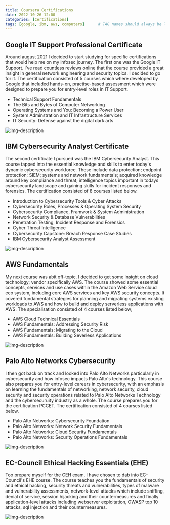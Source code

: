 ```yaml
---
title: Coursera Certifications
date: 2022-10-26 12:00
categories: [Certifications]
tags: [google, ibm, aws, computers]      # TAG names should always be lowercase
---
```


## Google IT Support Professional Certificate

Around august 2021 I decided to start studying for specific certifications that would help me on my infosec journey. The first one was the Google IT Support. I've read countless reviews online that the course provided a great insight in general network engineering and security topics. I decided to go for it. The certification consisted of 5 courses which where developed by Google that included hands-on, practise-based assessment which were designed to prepare you for entry-level roles in IT Support.

* Technical Support Fundamentals
* The Bits and Bytes of Computer Networking
* Operating Systems and You: Becoming a Power User
* System Adminstration and IT Infrastructure Services
* IT Security: Defense against the digital dark arts

![img-description](https://s3.amazonaws.com/coursera_assets/meta_images/generated/CERTIFICATE_LANDING_PAGE/CERTIFICATE_LANDING_PAGE~87CQ5NQLQ47L/CERTIFICATE_LANDING_PAGE~87CQ5NQLQ47L.jpeg)

## IBM Cybersecurity Analyst Certificate

The second certificate I pursued was the IBM Cybersecurity Analyst. This course tapped into the essential knowledge and skills to enter today's dynamic cybersecurity workforce. These include data protection; endpoint protection; SIEM; systems and network fundamentals; acquired knowledge around key compliance and threat; intelligence topics important in todays cybersecurity landscape and gaining skills for incident responses and forensics. The certification consisted of 8 courses listed below.

* Introduction to Cybersecurity Tools & Cyber Attacks
* Cybersecurity Roles, Processes & Operating System Security 
* Cybersecurity Compliance, Framwork & System Administration
* Network Security & Database Vulnerabilities
* Penetration Testing, Incident Response and Forensics
* Cyber Threat Intelligence
* Cybersecurity Capstone: Breach Response Case Studies
* IBM Cybersecurity Analyst Assessment

![img-description](https://s3.amazonaws.com/coursera_assets/meta_images/generated/CERTIFICATE_LANDING_PAGE/CERTIFICATE_LANDING_PAGE~S5GMAFLEVFS8/CERTIFICATE_LANDING_PAGE~S5GMAFLEVFS8.jpeg)

## AWS Fundamentals

My next course was abit off-topic. I decided to get some insight on cloud technology; vendor specifically AWS. The course showed some essential concepts, services and use cases within the Amazon Web Service cloud eco system, including core AWS services and key AWS security concepts. It covered fundamental strategies for planning and migrating systems existing workloads to AWS and how to build and deploy serverless applications with AWS. The specialisation consisted of 4 courses listed below;

* AWS Cloud Technical Essentials 
* AWS Fundamentals: Addressing Security Risk
* AWS Fundamentals: Migrating to the Cloud
* AWS Fundamentals: Building Severless Applications

![img-description](https://s3.amazonaws.com/coursera_assets/meta_images/generated/CERTIFICATE_LANDING_PAGE/CERTIFICATE_LANDING_PAGE~GPQNKXSFG6JV/CERTIFICATE_LANDING_PAGE~GPQNKXSFG6JV.jpeg)

## Palo Alto Networks Cybersecurity

I then got back on track and looked into Palo Alto Networks particularly in cybersecurity and how infosec impacts Palo Alto's technology. This course also prepares you for entry-level careers in cybersecurity, with an emphasis on learning the fundamentals of networking, network security, cloud security and security operations related to Palo Alto Networks Technology and the cybersecuruity industry as a whole. The course prepares you for the certification PCCET. The certification consisted of 4 courses listed below.

* Palo Alto Networks: Cybersecurity Foundation
* Palo Alto Networks: Network Security Fundamentals
* Palo Alto Networks: Cloud Security Fundamentals
* Palo Alto Networks: Security Operations Fundamentals

![img-description](https://s3.amazonaws.com/coursera_assets/meta_images/generated/CERTIFICATE_LANDING_PAGE/CERTIFICATE_LANDING_PAGE~6RPWN62BWSKC/CERTIFICATE_LANDING_PAGE~6RPWN62BWSKC.jpeg)

## EC-Council Ethical Hacking Essentials (EHE)

Too prepare myself for the CEH exam, I have chosen to dab into EC-Council's EHE course. The course teaches you the fundamentals of security and ethical hacking, security threats and vulnerabilities, types of malware and vulnerability assessments, network-level attacks which include sniffing, denial of service, session hijacking and their countermeasures and finally application-level attacks including webserver exploitation, OWASP top 10 attacks, sql injection and their countermeasures.

![img-description](https://s3.amazonaws.com/coursera_assets/meta_images/generated/CERTIFICATE_LANDING_PAGE/CERTIFICATE_LANDING_PAGE~QFRBYFSUZYUM/CERTIFICATE_LANDING_PAGE~QFRBYFSUZYUM.jpeg)
